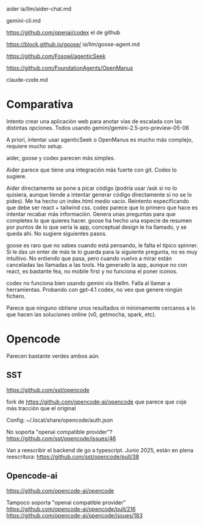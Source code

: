 aider
ia/llm/aider-chat.md

gemini-cli.md

<https://github.com/openai/codex>
el de github

<https://block.github.io/goose/>
ia/llm/goose-agent.md

<https://github.com/Fosowl/agenticSeek>

<https://github.com/FoundationAgents/OpenManus>

claude-code.md

# Comparativa

Intento crear una aplicación web para anotar vías de escalada con las distintas opciones.
Todos usando gemini/gemini-2.5-pro-preview-05-06

A priori, intentar usar agenticSeek o OpenManus es mucho más complejo, requiere mucho setup.

aider, goose y codex parecen más simples.

Aider parece que tiene una integración más fuerte con git.
Codex lo sugiere.

Aider directamente se pone a picar código (podría usar /ask si no lo quisiera, aunque tiende a intentar generar código directamente si no se lo pides).
Me ha hecho un index.html medio vacío. Reintento especificando que debe ser react + tailwind css.
codex parece que lo primero que hace es intentar recabar más información. Genera unas preguntas para que completes lo que quieres hacer.
goose ha hecho una especie de resumen por puntos de lo que sería la app, conceptual design le ha llamado, y se queda ahí. No sugiere siguientes pasos.

goose es raro que no sabes cuando está pensando, le falta el típico spinner. Si le das un enter de más te lo guarda para la siguiente pregunta, no es muy intuitivo.
No entiendo que pasa, pero cuando vuelvo a mirar están canceladas las llamadas a las tools.
Ha generado la app, aunque no con react, es bastante fea, no mobile first y no funciona el poner iconos.

codex no funciona bien usando gemini via litellm. Falla al llamar a herramientas. Probando con gpt-4.1
codex, no veo que genere ningún fichero.

Parece que ninguno obtiene unos resultados ni mínimamente cercanos a lo que hacen las soluciones online (v0, getmocha, spark, etc).

# Opencode

Parecen bastante verdes ambos aún.

## SST

<https://github.com/sst/opencode>

fork de <https://github.com/opencode-ai/opencode> que parece que coje más tracción que el original

Config: ~/.local/share/opencode/auth.json

No soporta "openai compatible provider"?
<https://github.com/sst/opencode/issues/46>

Van a reescribir el backend de go a typescript.
Junio 2025, están en plena reescritura: <https://github.com/sst/opencode/pull/38>

## Opencode-ai

<https://github.com/opencode-ai/opencode>

Tampoco soporta "openai compatible provider"
<https://github.com/opencode-ai/opencode/pull/216>
<https://github.com/opencode-ai/opencode/issues/183>
